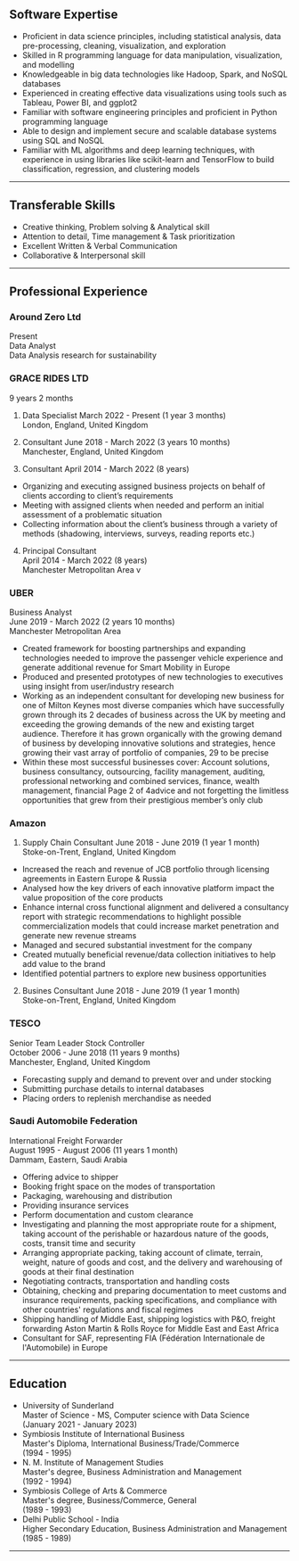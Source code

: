 ## Software Expertise
- Proficient in data science principles, including statistical analysis, data pre-processing, cleaning, visualization, and exploration
- Skilled in R programming language for data manipulation, visualization, and modelling
- Knowledgeable in big data technologies like Hadoop, Spark, and NoSQL databases
- Experienced in creating effective data visualizations using tools such as Tableau, Power BI, and ggplot2
- Familiar with software engineering principles and proficient in Python programming language
- Able to design and implement secure and scalable database systems using SQL and NoSQL
- Familiar with ML algorithms and deep learning techniques, with experience in using libraries like scikit-learn and TensorFlow to build classification, regression, and clustering models

---

## Transferable Skills
- Creative thinking, Problem solving & Analytical skill
- Attention to detail, Time management & Task prioritization
- Excellent Written & Verbal Communication
- Collaborative & Interpersonal skill


---

## Professional Experience

### Around Zero Ltd
Present <br>
Data Analyst <br>
Data Analysis research for sustainability <br>

### GRACE RIDES LTD
9 years 2 months <br>
1. Data Specialist
March 2022 - Present (1 year 3 months) <br>
London, England, United Kingdom <br>

2. Consultant
June 2018 - March 2022 (3 years 10 months) <br>
Manchester, England, United Kingdom <br>

3. Consultant
April 2014 - March 2022 (8 years) <br>
- Organizing and executing assigned business projects on behalf of clients according to client’s requirements
- Meeting with assigned clients when needed and perform an initial assessment of a problematic situation
- Collecting information about the client’s business through a variety of methods (shadowing, interviews, surveys, reading reports etc.)

4. Principal Consultant <br>
April 2014 - March 2022 (8 years) <br>
Manchester Metropolitan Area v

### UBER
Business Analyst <br>
June 2019 - March 2022 (2 years 10 months) <br>
Manchester Metropolitan Area <br>
- Created framework for boosting partnerships and expanding technologies needed to improve the passenger vehicle experience and generate additional revenue for Smart Mobility in Europe
- Produced and presented prototypes of new technologies to executives using insight from user/industry research
- Working as an independent consultant for developing new business for one of Milton Keynes most diverse companies which have successfully grown through its 2 decades of business across the UK by meeting and exceeding the growing demands of the new and existing target audience. Therefore it has grown organically with the growing demand of business by developing innovative solutions and strategies, hence growing their vast array of portfolio of companies, 29 to be precise
- Within these most successful businesses cover: Account solutions, business consultancy, outsourcing, facility management, auditing, professional networking and combined services, finance, wealth management, financial Page 2 of 4advice and not forgetting the limitless opportunities that grew from their prestigious member’s only club

### Amazon
1. Supply Chain Consultant
June 2018 - June 2019 (1 year 1 month) <br>
Stoke-on-Trent, England, United Kingdom <br>
- Increased the reach and revenue of JCB portfolio through licensing agreements in Eastern Europe & Russia
- Analysed how the key drivers of each innovative platform impact the value proposition of the core products
- Enhance internal cross functional alignment and delivered a consultancy report with strategic recommendations to highlight possible commercialization models that could increase market penetration and generate new revenue streams
- Managed and secured substantial investment for the company
- Created mutually beneficial revenue/data collection initiatives to help add value to the brand
- Identified potential partners to explore new business opportunities

2. Busines Consultant
June 2018 - June 2019 (1 year 1 month) <br>
Stoke-on-Trent, England, United Kingdom <br>


### TESCO
Senior Team Leader Stock Controller <br>
October 2006 - June 2018 (11 years 9 months) <br>
Manchester, England, United Kingdom <br>

- Forecasting supply and demand to prevent over and under stocking
- Submitting purchase details to internal databases
- Placing orders to replenish merchandise as needed


### Saudi Automobile Federation
International Freight Forwarder <br>
August 1995 - August 2006 (11 years 1 month) <br>
Dammam, Eastern, Saudi Arabia <br>

- Offering advice to shipper
- Booking fright space on the modes of transportation
- Packaging, warehousing and distribution
- Providing insurance services
- Perform documentation and custom clearance
- Investigating and planning the most appropriate route for a shipment, taking account of the perishable or hazardous nature of the goods, costs, transit time and security
- Arranging appropriate packing, taking account of climate, terrain, weight, nature of goods and cost, and the delivery and warehousing of goods at their final destination
- Negotiating contracts, transportation and handling costs
- Obtaining, checking and preparing documentation to meet customs and insurance requirements, packing specifications, and compliance with other countries' regulations and fiscal regimes
- Shipping handling of Middle East, shipping logistics with P&O, freight forwarding Aston Martin & Rolls Royce for Middle East and East Africa
- Consultant for SAF, representing FIA (Fédération Internationale de l'Automobile) in Europe

---

## Education
- University of Sunderland <br>
Master of Science - MS, Computer science with Data Science <br>
(January 2021 - January 2023)<br>
- Symbiosis Institute of International Business <br>
Master's Diploma, International Business/Trade/Commerce <br>
(1994 - 1995) <br>
- N. M. Institute of Management Studies <br>
Master's degree, Business Administration and Management <br>
(1992 - 1994) <br>
- Symbiosis College of Arts & Commerce <br>
Master's degree, Business/Commerce, General <br>
(1989 - 1993) <br>
- Delhi Public School - India <br>
Higher Secondary Education, Business Administration and Management <br>
(1985 - 1989) <br>
---